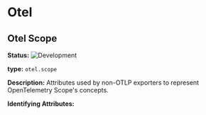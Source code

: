 <!-- NOTE: THIS FILE IS AUTOGENERATED. DO NOT EDIT BY HAND. -->
<!-- see templates/registry/markdown/entity_namespace.md.j2 -->




# Otel



## Otel Scope

**Status:** ![Development](https://img.shields.io/badge/-development-blue)

**type:** `otel.scope`

**Description:** Attributes used by non-OTLP exporters to represent OpenTelemetry Scope's concepts.

**Identifying Attributes:**


